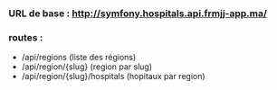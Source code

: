 ### URL de base : http://symfony.hospitals.api.frmjj-app.ma/

### routes : 
- /api/regions (liste des régions)
- /api/region/{slug} (region par slug)
- /api/region/{slug}/hospitals (hopitaux par region)

